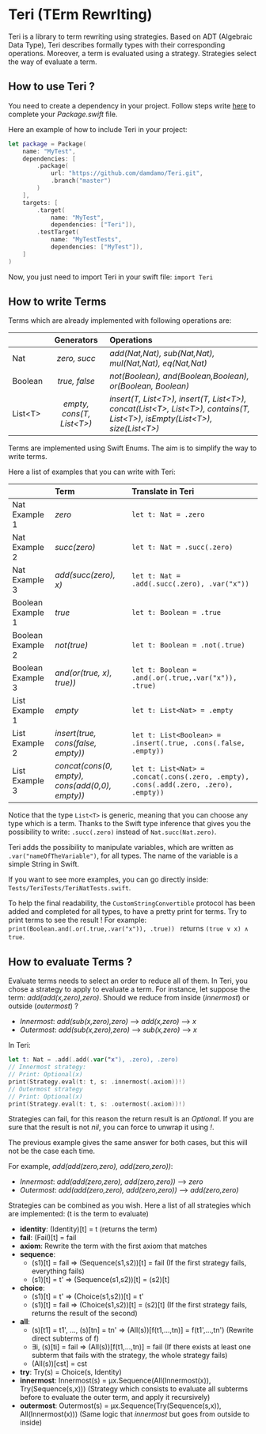 # Teri (TErm RewrIting)

Teri is a library to term rewriting using strategies.
Based on ADT (Algebraic Data Type), Teri describes formally types with their corresponding operations.
Moreover, a term is evaluated using a strategy.
Strategies select the way of evaluate a term.

## How to use Teri ?

You need to create a dependency in your project.
Follow steps write [here](https://github.com/apple/swift-package-manager/blob/master/Documentation/Usage.md#defining-dependencies) to complete your *Package.swift* file.

Here an example of how to include Teri in your project:

```Swift
let package = Package(
    name: "MyTest",
    dependencies: [
        .package(
            url: "https://github.com/damdamo/Teri.git",
            .branch("master")
        )
    ],
    targets: [
        .target(
            name: "MyTest",
            dependencies: ["Teri"]),
        .testTarget(
            name: "MyTestTests",
            dependencies: ["MyTest"]),
    ]
)
```
Now, you just need to import Teri in your swift file: `import Teri`

## How to write Terms

Terms which are already implemented with following operations are:

|         | Generators    | Operations                  |
|---------|:-------------:|:----------------------------|
| Nat     |*zero, succ*  |  *add(Nat,Nat), sub(Nat,Nat), mul(Nat,Nat), eq(Nat,Nat)* |
| Boolean | *true, false* | *not(Boolean), and(Boolean,Boolean), or(Boolean, Boolean)* |
| List\<T>| *empty, cons(T, List\<T>)* | *insert(T, List\<T>), insert(T, List\<T>), concat(List\<T>, List\<T>), contains(T, List\<T>), isEmpty(List\<T>), size(List\<T>)*|

Terms are implemented using Swift Enums.
The aim is to simplify the way to write terms.

Here a list of examples that you can write with Teri:

|                | Term  | Translate in Teri                   |
|----------------|:------|:-----------------------------------|
| Nat Example 1 | *zero*   | `let t: Nat = .zero`          |
| Nat Example 2 | *succ(zero)*| `let t: Nat = .succ(.zero)`|
| Nat Example 3 | *add(succ(zero), x)* | `let t: Nat = .add(.succ(.zero), .var("x"))`|
| Boolean Example 1 | *true*   | `let t: Boolean = .true`          |
| Boolean Example 2 | *not(true)*| `let t: Boolean = .not(.true)`|
| Boolean Example 3 | *and(or(true, x), true))* | `let t: Boolean = .and(.or(.true,.var("x")), .true)`|
| List Example 1 | *empty*   | `let t: List<Nat> = .empty`|
| List Example 2 | *insert(true, cons(false, empty))*   | `let t: List<Boolean> = .insert(.true, .cons(.false, .empty))`|
| List Example 3 | *concat(cons(0, empty), cons(add(0,0), empty))*   | `let t: List<Nat> = .concat(.cons(.zero, .empty), .cons(.add(.zero, .zero), .empty))`|

Notice that the type `List<T>` is generic, meaning that you can choose any type which is a term.
Thanks to the Swift type inference that gives you the possibility to write: `.succ(.zero)` instead of `Nat.succ(Nat.zero)`.

Teri adds the possibility to manipulate variables, which are written as `.var("nameOfTheVariable")`, for all types.
The name of the variable is a simple String in Swift.

If you want to see more examples, you can go directly inside: `Tests/TeriTests/TeriNatTests.swift`.

To help the final readability, the `CustomStringConvertible` protocol has been added and completed for all types, to have a pretty print for terms.
Try to print terms to see the result !
For example: `print(Boolean.and(.or(.true,.var("x")), .true))
` returns `(true ∨ x) ∧ true`.

## How to evaluate Terms ?

Evaluate terms needs to select an order to reduce all of them.
In Teri, you chose a strategy to apply to evaluate a term.
For instance, let suppose the term: *add(add(x,zero),zero)*.
Should we reduce from inside (*innermost*) or outside (*outermost*) ?
- *Innermost*: *add(sub(x,zero),zero)* --> *add(x,zero)* --> *x*
- *Outermost*: *add(sub(x,zero),zero)* --> *sub(x,zero)* --> *x*

In Teri:
```Swift
let t: Nat = .add(.add(.var("x"), .zero), .zero)
// Innermost strategy:
// Print: Optional(x)
print(Strategy.eval(t: t, s: .innermost(.axiom))!)
// Outermost strategy
// Print: Optional(x)
print(Strategy.eval(t: t, s: .outermost(.axiom))!)
```

Strategies can fail, for this reason the return result is an *Optional*.
If you are sure that the result is not *nil*, you can force to unwrap it using *!*.

The previous example gives the same answer for both cases, but this will not be the case each time.

For example, *add(add(zero,zero), add(zero,zero))*:
- *Innermost*: *add(add(zero,zero), add(zero,zero))* --> *zero*
- *Outermost*: *add(add(zero,zero), add(zero,zero))* --> *add(zero,zero)*

Strategies can be combined as you wish.
Here a list of all strategies which are implemented:
(t is the term to evaluate)
- **identity**: (Identity)[t] = t (returns the term)
- **fail**: (Fail)[t] = fail
- **axiom**: Rewrite the term with the first axiom that matches
- **sequence**:
  - (s1)[t] = fail => (Sequence(s1,s2))[t] = fail (If the first strategy fails, everything fails)
  - (s1)[t] = t' => (Sequence(s1,s2))[t] = (s2)[t]
- **choice**:
  - (s1)[t] = t' => (Choice(s1,s2))[t] = t'
  - (s1)[t] = fail => (Choice(s1,s2))[t] = (s2)[t] (If the first strategy fails, returns the result of the second)
- **all**:
  - (s)[t1] = t1', ..., (s)[tn] = tn' => (All(s))[f(t1,...,tn)] = f(t1',...,tn') (Rewrite direct subterms of f)
  - ∃i, (s)[ti] = fail => (All(s))[f(t1,...,tn)] = fail (If there exists at least one subterm that fails with the strategy, the whole strategy fails)
  - (All(s))[cst] = cst
- **try**: Try(s) = Choice(s, Identity)
- **innermost**: Innermost(s) = μx.Sequence(All(Innermost(x)), Try(Sequence(s,x))) (Strategy which consists to evaluate all subterms before to evaluate the outer term, and apply it recursively)
- **outermost**: Outermost(s) = μx.Sequence(Try(Sequence(s,x)), All(Innermost(x))) (Same logic that *innermost* but goes from outside to inside)
